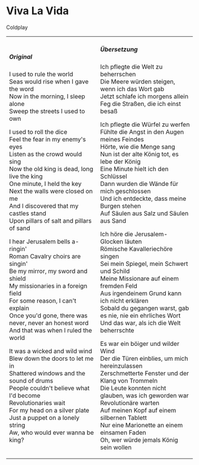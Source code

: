 # Viva La Vida

Coldplay

<table>
<tr>
<td>

<h5> Original </h5>

<p> 
I used to rule the world<br>
Seas would rise when I gave the word<br>
Now in the morning, I sleep alone<br>
Sweep the streets I used to own
</p>

<p>
I used to roll the dice<br>
Feel the fear in my enemy's eyes<br>
Listen as the crowd would sing<br>
Now the old king is dead, long live the king<br>
One minute, I held the key<br>
Next the walls were closed on me<br>
And I discovered that my castles stand<br>
Upon pillars of salt and pillars of sand
</p>

<p>
I hear Jerusalem bells a-ringin'<br>
Roman Cavalry choirs are singin'<br>
Be my mirror, my sword and shield<br>
My missionaries in a foreign field<br>
For some reason, I can't explain<br>
Once you'd gone, there was never, never an honest word<br>
And that was when I ruled the world
</p>

<p>
It was a wicked and wild wind<br>
Blew down the doors to let me in<br>
Shattered windows and the sound of drums<br>
People couldn't believe what I'd become<br>
Revolutionaries wait<br>
For my head on a silver plate<br>
Just a puppet on a lonely string<br>
Aw, who would ever wanna be king?
</p>

</td>
<td>

<h5> Übersetzung </h5>

<p> 
Ich pflegte die Welt zu beherrschen<br>
Die Meere würden steigen, wenn ich das Wort gab<br>
Jetzt schlafe ich morgens allein<br>
Feg die Straßen, die ich einst besaß
</p>

<p>
Ich pflegte die Würfel zu werfen<br>
Fühlte die Angst in den Augen meines Feindes<br>
Hörte, wie die Menge sang<br>
Nun ist der alte König tot, es lebe der König<br>
Eine Minute hielt ich den Schlüssel<br>
Dann wurden die Wände für mich geschlossen<br>
Und ich entdeckte, dass meine Burgen stehen<br>
Auf Säulen aus Salz und Säulen aus Sand
</p>

<p>
Ich höre die Jerusalem-Glocken läuten<br>
Römische Kavalleriechöre singen<br>
Sei mein Spiegel, mein Schwert und Schild<br>
Meine Missionare auf einem fremden Feld<br>
Aus irgendeinem Grund kann ich nicht erklären<br>
Sobald du gegangen warst, gab es nie, nie ein ehrliches Wort<br>
Und das war, als ich die Welt beherrschte
</p>

<p>
Es war ein böiger und wilder Wind<br>
Der die Türen einblies, um mich hereinzulassen<br>
Zerschmetterte Fenster und der Klang von Trommeln<br>
Die Leute konnten nicht glauben, was ich geworden war<br>
Revolutionäre warten<br>
Auf meinen Kopf auf einem silbernen Tablett<br>
Nur eine Marionette an einem einsamen Faden<br>
Oh, wer würde jemals König sein wollen
</p>

</td>
</table>
